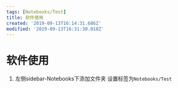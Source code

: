```yaml
---
tags: [Notebooks/Test]
title: 软件使用
created: '2019-09-13T16:14:31.686Z'
modified: '2019-09-13T16:31:30.018Z'
---
```


# 软件使用

1. 左侧sidebar-Notebooks下添加文件夹
设置标签为`Notebooks/Test`


